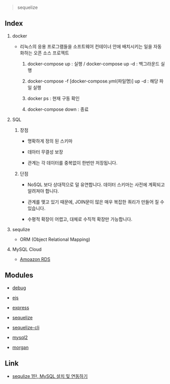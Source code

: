 > sequelize

Index
-----

1. docker
    -   리눅스의 응용 프로그램들을 소프트웨어 컨테이너 안에 배치시키는 일을 자동화하는 오픈 소스 프로젝트
        1. docker-compose up : 실행  /  docker-compose up -d : 백그라운드 실행

        2. docker-compose -f [docker-compose.yml(파일명)] up -d : 해당 파일 실행

        3. docker ps : 현재 구동 확인

        4. docker-compose down : 종료

2. SQL
    1. 장점
        - 명확하게 정의 된 스키마

        - 데아터 무결성 보장

        - 관계는 각 데이터를 중복없이 한번만 저장됩니다.

    2. 단점
        - NoSQL 보다 상대적으로 덜 유연합니다. 데이터 스키마는 사전에 계획되고 알려져야 합니다.

        - 관계를 맺고 있기 때문에, JOIN문이 많은 매우 복잡한 쿼리가 만들어 질 수 있습니다.

        - 수평적 확장이 어렵고, 대체로 수직적 확장만 가능합니다.

3. sequlize
    - ORM (Object Relational Mapping) 

5. MySQL Cloud
    - <a href="https://aws.amazon.com/ko/documentdb/">Amoazon RDS</a>

Modules
-------

* <a href="https://github.com/visionmedia/debug#readme">debug</a>

* <a href="https://github.com/mde/ejs">ejs</a>

* <a href="http://expressjs.com/">express</a>

* <a href="https://sequelize.org/">sequelize</a>

* <a href="https://www.npmjs.com/package/sequelize-cli">sequelize-cli</a>

* <a href="https://github.com/sidorares/node-mysql2#readme">mysql2</a>

* <a href="https://github.com/expressjs/morgan#readme">morgan</a>

Link
----

* <a href="https://ljlm0402.netlify.com/nodejs/sequlize.1/">sequlize 1탄, MySQL 설치 및 연동하기</a>
